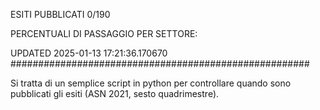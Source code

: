 ESITI PUBBLICATI 0/190 

PERCENTUALI DI PASSAGGIO PER SETTORE:

UPDATED 2025-01-13 17:21:36.170670
###################################################### 

Si tratta di un semplice script in python per controllare quando sono pubblicati gli esiti (ASN 2021, sesto quadrimestre).

